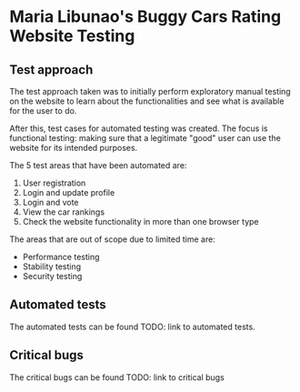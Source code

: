 # Maria Libunao's Buggy Cars Rating Website Testing

## Test approach

The test approach taken was to initially perform exploratory manual testing on the website to learn about the functionalities and see what is available for the user to do.

After this, test cases for automated testing was created.
The focus is functional testing: making sure that a legitimate "good" user can use the website for its intended purposes.

The 5 test areas that have been automated are:
1. User registration
2. Login and update profile
3. Login and vote
4. View the car rankings
5. Check the website functionality in more than one browser type

The areas that are out of scope due to limited time are:
* Performance testing
* Stability testing
* Security testing

## Automated tests

The automated tests can be found TODO: link to automated tests.

## Critical bugs

The critical bugs can be found TODO: link to critical bugs
